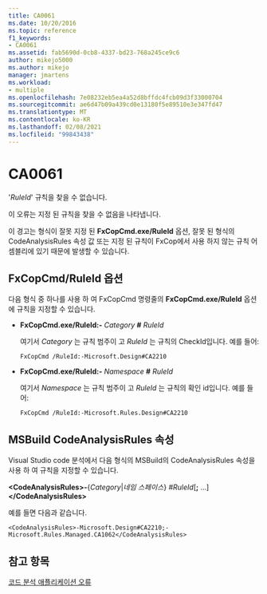 ```yaml
---
title: CA0061
ms.date: 10/20/2016
ms.topic: reference
f1_keywords:
- CA0061
ms.assetid: fab5690d-0cb8-4337-bd23-768a245ce9c6
author: mikejo5000
ms.author: mikejo
manager: jmartens
ms.workload:
- multiple
ms.openlocfilehash: 7e08232eb5ea4a52d8bffdc4fcb09d3f33000704
ms.sourcegitcommit: ae6d47b09a439cd0e13180f5e89510e3e347fd47
ms.translationtype: MT
ms.contentlocale: ko-KR
ms.lasthandoff: 02/08/2021
ms.locfileid: "99843438"
---
```

# <a name="ca0061"></a>CA0061
'*RuleId*' 규칙을 찾을 수 없습니다.

이 오류는 지정 된 규칙을 찾을 수 없음을 나타냅니다.

이 경고는 형식이 잘못 지정 된 **FxCopCmd.exe/RuleId** 옵션, 잘못 된 형식의 CodeAnalysisRules 속성 값 또는 지정 된 규칙이 FxCop에서 사용 하지 않는 규칙 어셈블리에 있기 때문에 발생할 수 있습니다.

## <a name="fxcopcmd-ruleid-option"></a>FxCopCmd/RuleId 옵션
다음 형식 중 하나를 사용 하 여 FxCopCmd 명령줄의 **FxCopCmd.exe/RuleId** 옵션에 규칙을 지정할 수 있습니다.

- **FxCopCmd.exe/RuleId:-** *Category* **#** *RuleId*

     여기서 *Category* 는 규칙 범주이 고 *RuleId* 는 규칙의 CheckId입니다. 예를 들어:

    ```
    FxCopCmd /RuleId:-Microsoft.Design#CA2210
    ```

- **FxCopCmd.exe/RuleId:-** *Namespace* **#** *RuleId*

     여기서 *Namespace* 는 규칙 범주이 고 *RuleId* 는 규칙의 확인 id입니다. 예를 들어:

    ```
    FxCopCmd /RuleId:-Microsoft.Rules.Design#CA2210
    ```

## <a name="msbuild-codeanalysisrules-property"></a>MSBuild CodeAnalysisRules 속성
Visual Studio code 분석에서 다음 형식의 MSBuild의 CodeAnalysisRules 속성을 사용 하 여 규칙을 지정할 수 있습니다.

**\<CodeAnalysisRules>-**{*Category*&#124;*네임 스페이스*} #*RuleId*[**;** ...]**\</CodeAnalysisRules>**

예를 들면 다음과 같습니다.

```
<CodeAnalysisRules>-Microsoft.Design#CA2210;-Microsoft.Rules.Managed.CA1062</CodeAnalysisRules>
```

## <a name="see-also"></a>참고 항목
[코드 분석 애플리케이션 오류](../code-quality/code-analysis-application-errors.md)
